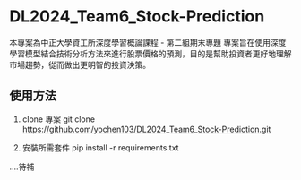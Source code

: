# DL2024_Team6_Stock-Prediction

本專案為中正大學資工所深度學習概論課程 - 第二組期末專題
專案旨在使用深度學習模型結合技術分析方法來進行股票價格的預測，目的是幫助投資者更好地理解市場趨勢，從而做出更明智的投資決策。


## 使用方法

1. clone 專案
git clone https://github.com/yochen103/DL2024_Team6_Stock-Prediction.git

2. 安裝所需套件
pip install -r requirements.txt

....待補